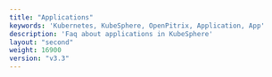 ```yaml
---
title: "Applications"
keywords: 'Kubernetes, KubeSphere, OpenPitrix, Application, App'
description: 'Faq about applications in KubeSphere'
layout: "second"
weight: 16900
version: "v3.3"
---
```

